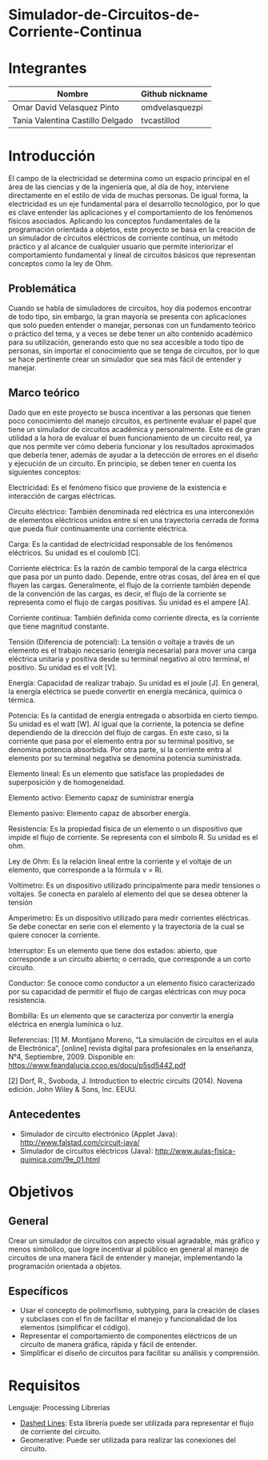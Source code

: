 # Simulador-de-Circuitos-de-Corriente-Continua

# Integrantes
| Nombre | Github nickname |
| ------ | --------------- |
| Omar David Velasquez Pinto | omdvelasquezpi |
| Tania Valentina Castillo Delgado | tvcastillod |

# Introducción
El campo de la electricidad se determina como un espacio principal en el área de las ciencias y de la ingeniería que, al día de hoy, interviene directamente en el estilo de vida de muchas personas. De igual forma, la electricidad es un eje fundamental para el desarrollo tecnológico, por lo que es clave entender las aplicaciones y el comportamiento de los fenómenos físicos asociados. Aplicando los conceptos fundamentales de la programación orientada a objetos, este proyecto se basa en la creación de un simulador de circuitos eléctricos de corriente contínua, un método práctico y al alcance de cualquier usuario que permite interiorizar el comportamiento fundamental y lineal de circuitos básicos que representan conceptos como la ley de Ohm. 

## Problemática
Cuando se habla de simuladores de circuitos, hoy día podemos encontrar de todo tipo, sin embargo, la gran mayoría se presenta con aplicaciones que solo pueden entender o manejar, personas con un fundamento teórico o práctico del tema, y a veces se debe tener un alto contenido académico para su utilización, generando esto que no sea accesible a todo tipo de personas, sin importar el conocimiento que se tenga de circuitos, por lo que se hace pertinente crear un simulador que sea más fácil de entender y manejar.

## Marco teórico
Dado que en este proyecto se busca incentivar a las personas que tienen poco conocimiento del manejo circuitos, es pertinente evaluar el papel que tiene un simulador de circuitos académica y personalmente. Este es de gran utilidad a la hora de evaluar el buen funcionamiento de un circuito real, ya que nos permite ver cómo debería funcionar y los resultados aproximados que debería tener, además de ayudar a la detección de errores en el diseño y ejecución de un circuito. En principio, se deben tener en cuenta los siguientes conceptos:

Electricidad: Es el fenómeno físico que proviene de la existencia e interacción de cargas eléctricas.

Circuito eléctrico: También denominada red eléctrica es una interconexión de elementos eléctricos unidos entre sí en una trayectoria cerrada de forma que pueda fluir continuamente una corriente eléctrica.

Carga: Es la cantidad de electricidad responsable de los fenómenos eléctricos. Su unidad es el coulomb [C].

Corriente eléctrica: Es la razón de cambio temporal de la carga eléctrica que pasa por un punto dado. Depende, entre otras cosas, del área en el que fluyen las cargas. Generalmente, el flujo de la corriente también depende de la convención de las cargas, es decir, el flujo de la corriente se representa como el flujo de cargas positivas. Su unidad es el ampere [A]. 

Corriente contínua: También definida como corriente directa, es la corriente que tiene magnitud constante.

Tensión (Diferencia de potencial): La tensión o voltaje a través de un elemento es el trabajo necesario (energía necesaria) para mover una carga eléctrica unitaria y positiva desde su terminal negativo al otro terminal, el positivo. Su unidad es el volt [V].

Energía: Capacidad de realizar trabajo. Su unidad es el joule [J]. En general, la energía eléctrica se puede convertir en energía mecánica, química o térmica.

Potencia: Es la cantidad de energía entregada o absorbida en cierto tiempo. Su unidad es el watt [W]. Al igual que la corriente, la potencia se define dependiendo de la dirección del flujo de cargas. En este caso, si la corriente que pasa por el elemento entra por su terminal positivo, se denomina potencia absorbida. Por otra parte, si la corriente entra al elemento por su terminal negativa se denomina potencia suministrada.

Elemento lineal: Es un elemento que satisface las propiedades de superposición y de homogeneidad.

Elemento activo: Elemento capaz de suministrar energía

Elemento pasivo: Elemento capaz de absorber energía.

Resistencia: Es la propiedad física de un elemento o un dispositivo que impide el flujo de corriente. Se representa con el símbolo R. Su unidad es el ohm.

Ley de Ohm: Es la relación lineal entre la corriente y el voltaje de un elemento, que corresponde a la fórmula v = Ri. 

Voltímetro: Es un dispositivo utilizado principalmente para medir tensiones o voltajes. Se conecta en paralelo al elemento del que se desea obtener la tensión

Amperímetro: Es un dispositivo utilizado para medir corrientes eléctricas. Se debe conectar en serie con el elemento y la trayectoria de la cual se quiere conocer la corriente.

Interruptor: Es un elemento que tiene dos estados: abierto, que corresponde a un circuito abierto; o cerrado, que corresponde a un corto circuito.

Conductor: Se conoce como conductor a un elemento físico caracterizado por su capacidad de permitir el flujo de cargas eléctricas con muy poca resistencia.

Bombilla: Es un elemento que se caracteriza por convertir la energía eléctrica en energía lumínica o luz.

Referencias:
[1] M. Montijano Moreno, “La simulación de circuitos en el aula de Electrónica”, [online] revista digital para profesionales en la enseñanza, N°4, Septiembre, 2009. Disponible en: https://www.feandalucia.ccoo.es/docu/p5sd5442.pdf

[2] Dorf, R., Svoboda, J. Introduction to electric circuits (2014). Novena edición. John Wiley & Sons, Inc. EEUU.

## Antecedentes
* Simulador de circuito electrónico (Applet Java): http://www.falstad.com/circuit-java/
* Simulador de circuitos eléctricos (Java): http://www.aulas-fisica-quimica.com/9e_01.html

# Objetivos

## General
Crear un simulador de circuitos con aspecto visual agradable, más gráfico y menos simbólico, que logre incentivar al público en general al manejo de circuitos de una manera fácil de entender y manejar, implementando la programación orientada a objetos.

## Específicos
* Usar el concepto de polimorfismo, subtyping, para la creación de clases y subclases con el fin de facilitar el manejo y funcionalidad de los elementos (simplificar el código).
* Representar el comportamiento de componentes eléctricos de un circuito de manera gráfica, rápida y fácil de entender.
* Simplificar el diseño de circuitos para facilitar su análisis y comprensión.

# Requisitos
Lenguaje: Processing
Librerías
* [Dashed Lines](https://github.com/garciadelcastillo/-dashed-lines-for-processing-): Esta librería puede ser utilizada para representar el flujo de corriente del circuito.
* Geomerative: Puede ser utilizada para realizar las conexiones del circuito.
